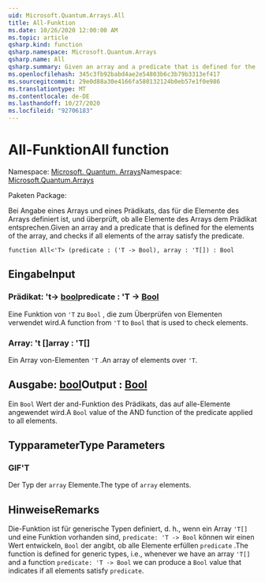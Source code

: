 ```yaml
---
uid: Microsoft.Quantum.Arrays.All
title: All-Funktion
ms.date: 10/26/2020 12:00:00 AM
ms.topic: article
qsharp.kind: function
qsharp.namespace: Microsoft.Quantum.Arrays
qsharp.name: All
qsharp.summary: Given an array and a predicate that is defined for the elements of the array, and checks if all elements of the array satisfy the predicate.
ms.openlocfilehash: 345c3fb92babd4ae2e54803b6c3b79b3313ef417
ms.sourcegitcommit: 29e0d88a30e4166fa580132124b0eb57e1f0e986
ms.translationtype: MT
ms.contentlocale: de-DE
ms.lasthandoff: 10/27/2020
ms.locfileid: "92706183"
---
```

# <a name="all-function"></a><span data-ttu-id="f2e57-102">All-Funktion</span><span class="sxs-lookup"><span data-stu-id="f2e57-102">All function</span></span>

<span data-ttu-id="f2e57-103">Namespace: [Microsoft. Quantum. Arrays](xref:Microsoft.Quantum.Arrays)</span><span class="sxs-lookup"><span data-stu-id="f2e57-103">Namespace: [Microsoft.Quantum.Arrays](xref:Microsoft.Quantum.Arrays)</span></span>

<span data-ttu-id="f2e57-104">Paketen [](https://nuget.org/packages/)</span><span class="sxs-lookup"><span data-stu-id="f2e57-104">Package: [](https://nuget.org/packages/)</span></span>


<span data-ttu-id="f2e57-105">Bei Angabe eines Arrays und eines Prädikats, das für die Elemente des Arrays definiert ist, und überprüft, ob alle Elemente des Arrays dem Prädikat entsprechen.</span><span class="sxs-lookup"><span data-stu-id="f2e57-105">Given an array and a predicate that is defined for the elements of the array, and checks if all elements of the array satisfy the predicate.</span></span>

```qsharp
function All<'T> (predicate : ('T -> Bool), array : 'T[]) : Bool
```


## <a name="input"></a><span data-ttu-id="f2e57-106">Eingabe</span><span class="sxs-lookup"><span data-stu-id="f2e57-106">Input</span></span>

### <a name="predicate--t---bool"></a><span data-ttu-id="f2e57-107">Prädikat: 't-> [bool](xref:microsoft.quantum.lang-ref.bool)</span><span class="sxs-lookup"><span data-stu-id="f2e57-107">predicate : 'T -> [Bool](xref:microsoft.quantum.lang-ref.bool)</span></span>

<span data-ttu-id="f2e57-108">Eine Funktion von `'T` zu `Bool` , die zum Überprüfen von Elementen verwendet wird.</span><span class="sxs-lookup"><span data-stu-id="f2e57-108">A function from `'T` to `Bool` that is used to check elements.</span></span>


### <a name="array--t"></a><span data-ttu-id="f2e57-109">Array: 't []</span><span class="sxs-lookup"><span data-stu-id="f2e57-109">array : 'T[]</span></span>

<span data-ttu-id="f2e57-110">Ein Array von-Elementen `'T` .</span><span class="sxs-lookup"><span data-stu-id="f2e57-110">An array of elements over `'T`.</span></span>



## <a name="output--bool"></a><span data-ttu-id="f2e57-111">Ausgabe: [bool](xref:microsoft.quantum.lang-ref.bool)</span><span class="sxs-lookup"><span data-stu-id="f2e57-111">Output : [Bool](xref:microsoft.quantum.lang-ref.bool)</span></span>

<span data-ttu-id="f2e57-112">Ein `Bool` Wert der and-Funktion des Prädikats, das auf alle-Elemente angewendet wird.</span><span class="sxs-lookup"><span data-stu-id="f2e57-112">A `Bool` value of the AND function of the predicate applied to all elements.</span></span>

## <a name="type-parameters"></a><span data-ttu-id="f2e57-113">Typparameter</span><span class="sxs-lookup"><span data-stu-id="f2e57-113">Type Parameters</span></span>

### <a name="t"></a><span data-ttu-id="f2e57-114">GIF</span><span class="sxs-lookup"><span data-stu-id="f2e57-114">'T</span></span>

<span data-ttu-id="f2e57-115">Der Typ der `array` Elemente.</span><span class="sxs-lookup"><span data-stu-id="f2e57-115">The type of `array` elements.</span></span>

## <a name="remarks"></a><span data-ttu-id="f2e57-116">Hinweise</span><span class="sxs-lookup"><span data-stu-id="f2e57-116">Remarks</span></span>

<span data-ttu-id="f2e57-117">Die-Funktion ist für generische Typen definiert, d. h., wenn ein Array `'T[]` und eine Funktion vorhanden sind, `predicate: 'T -> Bool` können wir einen Wert entwickeln, `Bool` der angibt, ob alle Elemente erfüllen `predicate` .</span><span class="sxs-lookup"><span data-stu-id="f2e57-117">The function is defined for generic types, i.e., whenever we have an array `'T[]` and a function `predicate: 'T -> Bool` we can produce a `Bool` value that indicates if all elements satisfy `predicate`.</span></span>
